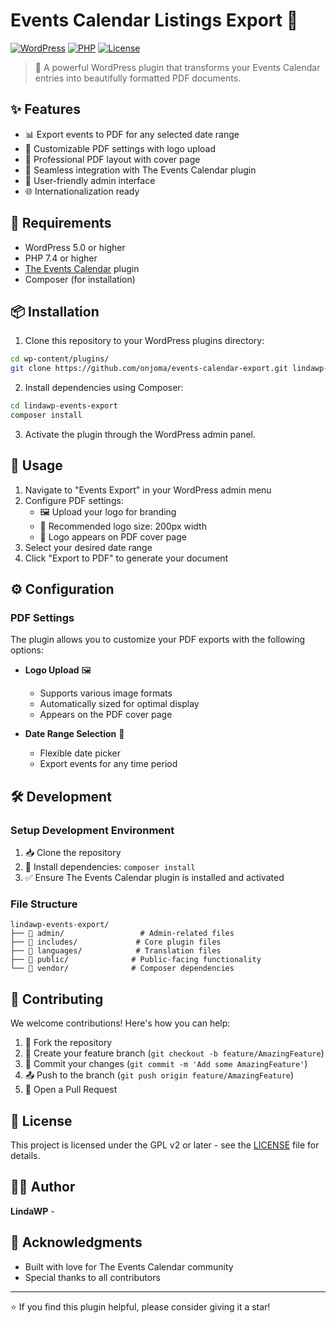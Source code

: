 # Events Calendar Listings Export 📅

[![WordPress](https://img.shields.io/badge/WordPress-5.0%2B-blue.svg)](https://wordpress.org/)
[![PHP](https://img.shields.io/badge/PHP-7.4%2B-purple.svg)](https://php.net/)
[![License](https://img.shields.io/badge/License-GPL%20v2-blue.svg)](https://www.gnu.org/licenses/gpl-2.0.html)

> 🚀 A powerful WordPress plugin that transforms your Events Calendar entries into beautifully formatted PDF documents.

## ✨ Features

- 📊 Export events to PDF for any selected date range
- 🎨 Customizable PDF settings with logo upload
- 📄 Professional PDF layout with cover page
- 🔄 Seamless integration with The Events Calendar plugin
- 🎯 User-friendly admin interface
- 🌐 Internationalization ready

## 🔧 Requirements

- WordPress 5.0 or higher
- PHP 7.4 or higher
- [The Events Calendar](https://wordpress.org/plugins/the-events-calendar/) plugin
- Composer (for installation)

## 📦 Installation

1. Clone this repository to your WordPress plugins directory:
```bash
cd wp-content/plugins/
git clone https://github.com/onjoma/events-calendar-export.git lindawp-events-export
```

2. Install dependencies using Composer:
```bash
cd lindawp-events-export
composer install
```

3. Activate the plugin through the WordPress admin panel.

## 🚀 Usage

1. Navigate to "Events Export" in your WordPress admin menu
2. Configure PDF settings:
   - 🖼️ Upload your logo for branding
   - 📏 Recommended logo size: 200px width
   - 📄 Logo appears on PDF cover page
3. Select your desired date range
4. Click "Export to PDF" to generate your document

## ⚙️ Configuration

### PDF Settings
The plugin allows you to customize your PDF exports with the following options:

- **Logo Upload** 🖼️
  - Supports various image formats
  - Automatically sized for optimal display
  - Appears on the PDF cover page

- **Date Range Selection** 📅
  - Flexible date picker
  - Export events for any time period

## 🛠️ Development

### Setup Development Environment
1. 📥 Clone the repository
2. 🔧 Install dependencies: `composer install`
3. ✅ Ensure The Events Calendar plugin is installed and activated

### File Structure
```
lindawp-events-export/
├── 📁 admin/                 # Admin-related files
├── 📁 includes/             # Core plugin files
├── 📁 languages/            # Translation files
├── 📁 public/              # Public-facing functionality
└── 📁 vendor/              # Composer dependencies
```

## 🤝 Contributing

We welcome contributions! Here's how you can help:

1. 🍴 Fork the repository
2. 🌿 Create your feature branch (`git checkout -b feature/AmazingFeature`)
3. 💾 Commit your changes (`git commit -m 'Add some AmazingFeature'`)
4. 📤 Push to the branch (`git push origin feature/AmazingFeature`)
5. 🎯 Open a Pull Request

## 📄 License

This project is licensed under the GPL v2 or later - see the [LICENSE](LICENSE) file for details.

## 👨‍💻 Author

**LindaWP** - 

## 🙏 Acknowledgments

- Built with love for The Events Calendar community
- Special thanks to all contributors

---
⭐ If you find this plugin helpful, please consider giving it a star!
